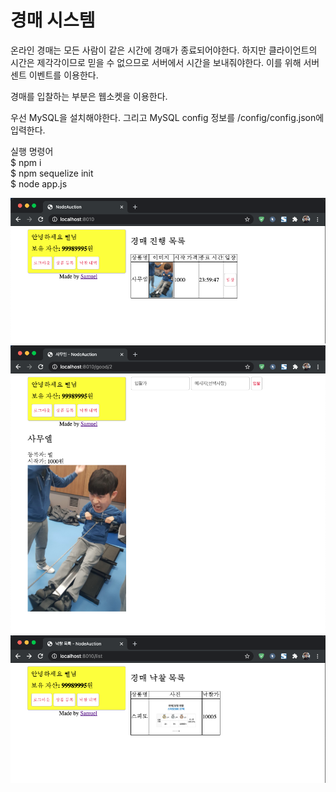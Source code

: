 # 경매 시스템

온라인 경매는 모든 사람이 같은 시간에 경매가 종료되어야한다. 하지만 클라이언트의 시간은 제각각이므로 믿을 수 없으므로 서버에서 시간을 보내줘야한다.
이를 위해 서버센트 이벤트를 이용한다.

경매를 입찰하는 부분은 웹소켓을 이용한다.

우선 MySQL을 설치해야한다. 그리고 MySQL config 정보를 /config/config.json에 입력한다.

실행 명령어 <br>
$ npm i <br>
$ npm sequelize init <br>
$ node app.js <br>

![auction](./screenshots/list.png) <br>
![auction](./screenshots/auction.png) <br>
![auction](./screenshots/boughtList.png) <br>